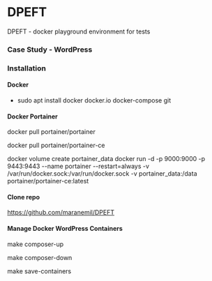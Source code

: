 # DPEFT
DPEFT - docker playground environment for tests

### Case Study - WordPress

### Installation 

#### Docker

+ sudo apt install docker docker.io docker-compose git

#### Docker Portainer

docker pull portainer/portainer

docker pull portainer/portainer-ce

docker volume create portainer_data
docker run -d -p 9000:9000 -p 9443:9443 --name portainer --restart=always -v /var/run/docker.sock:/var/run/docker.sock -v portainer_data:/data  portainer/portainer-ce:latest

#### Clone repo

https://github.com/maranemil/DPEFT

#### Manage Docker WordPress Containers

make composer-up

make composer-down

make save-containers
